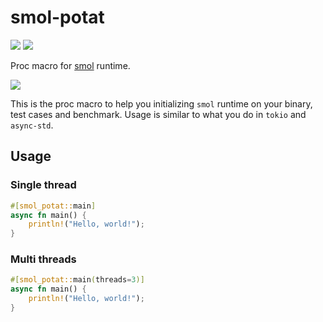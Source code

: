 # smol-potat

[![][crates-badge]][crates-url] ![][license-badge]

[crates-badge]: https://img.shields.io/crates/v/smol-potat
[crates-url]: https://crates.io/crates/smol-potat
[license-badge]: https://img.shields.io/crates/l/smol-potat

Proc macro for [smol](https://crates.io/crates/smol) runtime.

![](https://i.redd.it/arnr6d62b9p21.jpg)

This is the proc macro to help you initializing `smol` runtime on your binary, test cases and benchmark.
Usage is similar to what you do in `tokio` and `async-std`.

## Usage

### Single thread

```rust
#[smol_potat::main]
async fn main() {
    println!("Hello, world!");
}
```

### Multi threads

```rust
#[smol_potat::main(threads=3)]
async fn main() {
    println!("Hello, world!");
}
```